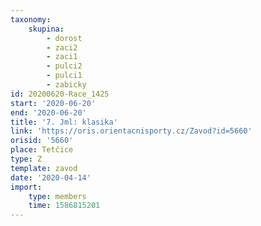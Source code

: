 ```yaml
---
taxonomy:
    skupina:
        - dorost
        - zaci2
        - zaci1
        - pulci2
        - pulci1
        - zabicky
id: 20200620-Race_1425
start: '2020-06-20'
end: '2020-06-20'
title: '7. Jml: klasika'
link: 'https://oris.orientacnisporty.cz/Zavod?id=5660'
orisid: '5660'
place: Tetčice
type: Z
template: zavod
date: '2020-04-14'
import:
    type: members
    time: 1586815201
---
```

